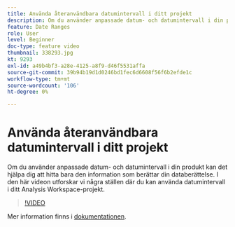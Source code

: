 ```yaml
---
title: Använda återanvändbara datumintervall i ditt projekt
description: Om du använder anpassade datum- och datumintervall i din produkt kan det hjälpa dig att hitta bara den information som berättar din databerättelse. I den här videon utforskar vi några ställen där du kan använda datumintervall i ditt Analysis Workspace-projekt.
feature: Date Ranges
role: User
level: Beginner
doc-type: feature video
thumbnail: 338293.jpg
kt: 9293
exl-id: a49b4bf3-a28e-4125-a8f9-d46f5531affa
source-git-commit: 39b94b19d1d0246bd1fec6d6608f56f6b2efde1c
workflow-type: tm+mt
source-wordcount: '106'
ht-degree: 0%

---
```


# Använda återanvändbara datumintervall i ditt projekt

Om du använder anpassade datum- och datumintervall i din produkt kan det hjälpa dig att hitta bara den information som berättar din databerättelse. I den här videon utforskar vi några ställen där du kan använda datumintervall i ditt Analysis Workspace-projekt.

>[!VIDEO](https://video.tv.adobe.com/v/338293/?quality=12&learn=on)

Mer information finns i [dokumentationen](https://experienceleague.adobe.com/sv/docs/analytics/analyze/analysis-workspace/components/calendar-date-ranges/calendar).
